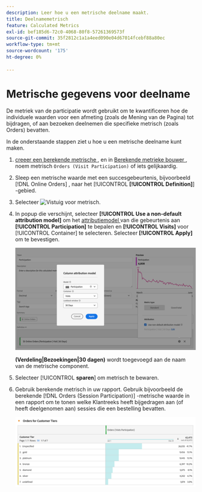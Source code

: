 ```yaml
---
description: Leer hoe u een metrische deelname maakt.
title: Deelnamemetrisch
feature: Calculated Metrics
exl-id: bef185d6-72c0-4068-80f8-57261369573f
source-git-commit: 35f2812c1a1a4eed090e04d67014fcebf88a80ec
workflow-type: tm+mt
source-wordcount: '175'
ht-degree: 0%

---
```


# Metrische gegevens voor deelname


De metriek van de participatie wordt gebruikt om te kwantificeren hoe de individuele waarden voor een afmeting (zoals de Mening van de Pagina) tot bijdragen, of aan bezoeken deelnemen die specifieke metrisch (zoals Orders) bevatten.

In de onderstaande stappen ziet u hoe u een metrische deelname kunt maken.

1. [ creeer een berekende metrische ](../cm-workflow.md), en in [ Berekende metrieke bouwer ](cm-build-metrics.md), noem metrisch `Orders (Visit Participation)` of iets gelijkaardig.
1. Sleep een metrische waarde met een succesgebeurtenis, bijvoorbeeld [!DNL Online Orders] , naar het [!UICONTROL **[!UICONTROL Definition]**] -gebied.
1. Selecteer ![ Vistuig ](https://spectrum.adobe.com/static/icons/workflow_18/Smock_Settings_18_N.svg) voor metrisch.
1. In popup die verschijnt, selecteer **[!UICONTROL Use a non-default attribution model]** om het [ attributiemodel ](m-metric-type-alloc.md#attribution-models) van die gebeurtenis aan **[!UICONTROL Participation]** te bepalen en **[!UICONTROL Visits]** voor [!UICONTROL Container] te selecteren. Selecteer **[!UICONTROL Apply]** om te bevestigen.


   ![ popup van de attributie van de Kolom die als model en Bebezoeken wordt geselecteerd voor Container.](assets/participation-setup.png)

   **(Verdeling|Bezoekingen|30 dagen)** wordt toegevoegd aan de naam van de metrische component.



1. Selecteer [!UICONTROL **sparen**] om metrisch te bewaren.
1. Gebruik berekende metrisch in uw rapport. Gebruik bijvoorbeeld de berekende [!DNL Orders (Session Participation)] -metrische waarde in een rapport om te tonen welke Klantreeks heeft bijgedragen aan (of heeft deelgenomen aan) sessies die een bestelling bevatten.

   ![ Vrije lijst die de Rij en de Orden van de Klant toont.](assets/participation-pages-customer-tier.png)


<!--

The following information explains how to create a metric that shows which pages contributed to (or participated in) visits that contained an order.

This type of information could be useful for any content owner.

>[!NOTE]
>
>You can enable participation metrics in the Admin Tools, but only for custom events 1 - 100.

1. Begin creating a calculated metric, as described in [Build metrics](/help/components/c-calcmetrics/c-workflow/cm-workflow/c-build-metrics/cm-build-metrics.md).

1. In the Calculated metrics builder, name the metric "Participation".

1. Drag the success event "Orders" into the Definition canvas.

1. Change the [attribution model](/help/components/c-calcmetrics/c-workflow/cm-workflow/c-build-metrics/m-metric-type-alloc.md) of that event to **[!UICONTROL Participation]** under the **[!UICONTROL Settings]** gear. Select **[!UICONTROL Visit]** lookback. The definition should look similar to this:

   ![](assets/participation.png)

1. Select [!UICONTROL **Save**] to save the metric.

1. Use the calculated metric in a **[!UICONTROL Pages]** report.

    ![](assets/participation-pages.png)

1. (Optional) Share the metric with other users in your organization, as described in [Share calculated metrics](/help/components/c-calcmetrics/c-workflow/cm-workflow/cm-sharing.md).
-->